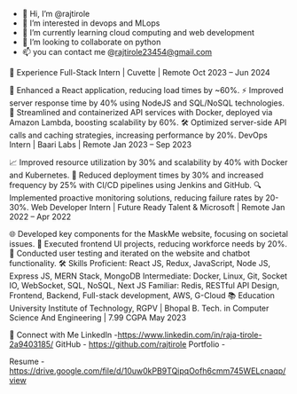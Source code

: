 - 👋 Hi, I’m @rajtirole
- 👀 I’m interested in devops and MLops
- 🌱 I’m currently learning cloud computing and web development
- 💞️ I’m looking to collaborate on python
- 📫 you can contact me @rajtirole23454@gmail.com
  
💼 Experience
Full-Stack Intern | Cuvette | Remote
Oct 2023 – Jun 2024

🚀 Enhanced a React application, reducing load times by ~60%.
⚡ Improved server response time by 40% using NodeJS and SQL/NoSQL technologies.
🐳 Streamlined and containerized API services with Docker, deployed via Amazon Lambda, boosting scalability by 60%.
🛠️ Optimized server-side API calls and caching strategies, increasing performance by 20%.
DevOps Intern | Baari Labs | Remote
Jan 2023 – Sep 2023

📈 Improved resource utilization by 30% and scalability by 40% with Docker and Kubernetes.
🔄 Reduced deployment times by 30% and increased frequency by 25% with CI/CD pipelines using Jenkins and GitHub.
🔍 Implemented proactive monitoring solutions, reducing failure rates by 20-30%.
Web Developer Intern | Future Ready Talent & Microsoft | Remote
Jan 2022 – Apr 2022

🌐 Developed key components for the MaskMe website, focusing on societal issues.
🎨 Executed frontend UI projects, reducing workforce needs by 20%.
🧪 Conducted user testing and iterated on the website and chatbot functionality.
🛠️ Skills
Proficient: React JS, Redux, JavaScript, Node JS, Express JS, MERN Stack, MongoDB
Intermediate: Docker, Linux, Git, Socket IO, WebSocket, SQL, NoSQL, Next JS
Familiar: Redis, RESTful API Design, Frontend, Backend, Full-stack development, AWS, G-Cloud
📚 Education
University Institute of Technology, RGPV | Bhopal
B. Tech. in Computer Science And Engineering | 7.99 CGPA
May 2023

🔗 Connect with Me
LinkedIn -https://www.linkedin.com/in/raja-tirole-2a9403185/
GitHub - https://github.com/rajtirole
Portfolio -

Resume - https://drive.google.com/file/d/10uw0kPB9TQipqOofh6cmm745WELcnaqp/view

